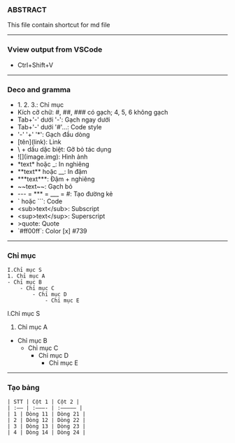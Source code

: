 ### ABSTRACT
This file contain shortcut for md file
___
### Vview output from VSCode

- Ctrl+Shift+V
---
### Deco and gramma
- 1\. 2. 3.:  Chỉ mục
- Kích cỡ chữ: #, ##, ### có gạch; 4, 5, 6 không gạch
- Tab+'-' dưới '-':  Gạch ngay dưới
- Tab+'-' dưới '#'...:  Code style
- '-' '+' '*': Gạch đầu dòng
- [tên]\(link): Link
- \ + dấu dặc biệt: Gỡ bỏ tác dụng
- ![]\(image.img): Hình ảnh
- \*text* hoặc \_: In nghiêng
- \*\*text** hoặc \__: In đậm
- \*\*\*text***: Đậm + nghiêng
- \~~text~~: Gạch bỏ
- \--- = \*** = \___ = #: Tạo đường kẻ
- \` hoặc \```: Code
- \<sub>text\</sub>: Subscript
- \<sup>text\</sup>: Superscript
- \>quote: Quote
- \`#ff00ff`: Color
[x] #739

---
### Chỉ mục
```
I.Chỉ mục S
1. Chỉ mục A
- Chỉ mục B
    - Chỉ mục C
        - Chỉ mục D
            - Chỉ mục E
```
I.Chỉ mục S
1. Chỉ mục A
- Chỉ mục B
    - Chỉ mục C
        - Chỉ mục D
            - Chỉ mục E
---
### Tạo bảng
```
| STT | Cột 1 | Cột 2 |
| :—– | :———- | :————– |
| 1 | Dòng 11 | Dòng 21 |
| 2 | Dòng 12 | Dòng 22 |
| 3 | Dòng 13 | Dòng 23 |
| 4 | Dòng 14 | Dòng 24 |
```


